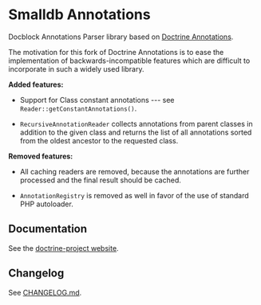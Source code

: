 # Smalldb Annotations

Docblock Annotations Parser library based on [Doctrine Annotations](https://github.com/doctrine/annotations).

The motivation for this fork of Doctrine Annotations is to ease the implementation
of backwards-incompatible features which are difficult to incorporate in such a widely used library. 

**Added features:**

  - Support for Class constant annotations --- see `Reader::getConstantAnnotations()`.
  
  - `RecursiveAnnotationReader` collects annotations from parent classes in addition to the given class
    and returns the list of all annotations sorted from the oldest ancestor to the requested class.
  
**Removed features:**

  - All caching readers are removed, because the annotations are further processed
    and the final result should be cached.

  - `AnnotationRegistry` is removed as well in favor of the use of standard PHP autoloader.


## Documentation

See the [doctrine-project website](https://www.doctrine-project.org/projects/doctrine-annotations/en/latest/index.html).

## Changelog

See [CHANGELOG.md](CHANGELOG.md).
